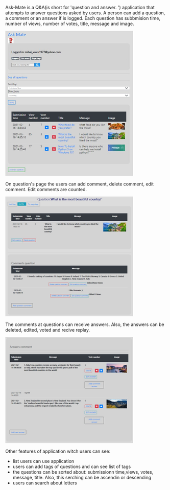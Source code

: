 Ask-Mate is a Q&A(is short for 'question and answer. ') application that attempts to answer questions asked by users. A person can add a question, a comment or an answer if is logged.
Each question has subbmision time, number of views, number of votes, title, message and image.


<img src="images/poza1.jpg" width="400" >

On question's page the users can add comment, delete comment, edit comment. Edit comments are counted.


<img src="images/poza2.jpg" width="400" >

The comments at questions can receive answers. Also, the answers can be deleted, edited, voted and recive replay.

<img src="images/poza3.jpg" width="400" >


Other features of application witch users can see:
- list users can use application
- users can add tags of questions and can see list of tags
- the questions can be sorted about: submissionn time,views, votes, message, title. Also, this serching can be ascendin or descending
- users can search about letters


